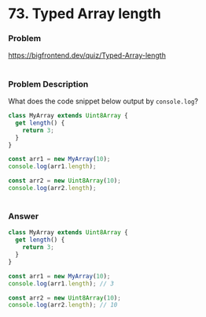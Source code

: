 # 73. Typed Array length

### Problem

https://bigfrontend.dev/quiz/Typed-Array-length

#

### Problem Description

What does the code snippet below output by `console.log`?

```js
class MyArray extends Uint8Array {
  get length() {
    return 3;
  }
}

const arr1 = new MyArray(10);
console.log(arr1.length);

const arr2 = new Uint8Array(10);
console.log(arr2.length);
```

#

### Answer

```js
class MyArray extends Uint8Array {
  get length() {
    return 3;
  }
}

const arr1 = new MyArray(10);
console.log(arr1.length); // 3

const arr2 = new Uint8Array(10);
console.log(arr2.length); // 10
```
